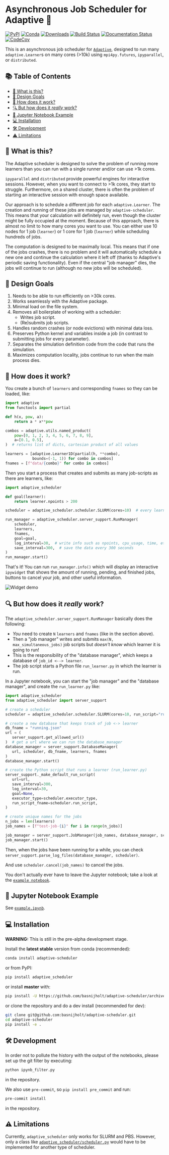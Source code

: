 # Asynchronous Job Scheduler for Adaptive :rocket:

[![PyPI](https://img.shields.io/pypi/v/adaptive-scheduler.svg)](https://pypi.python.org/pypi/adaptive-scheduler)
[![Conda](https://img.shields.io/conda/v/conda-forge/adaptive-scheduler.svg?label=conda-forge)](https://anaconda.org/conda-forge/adaptive-scheduler)
[![Downloads](https://anaconda.org/conda-forge/adaptive-scheduler/badges/downloads.svg)](https://anaconda.org/conda-forge/adaptive-scheduler)
[![Build Status](https://github.com/basnijholt/adaptive-scheduler/actions/workflows/pytest.yml/badge.svg)](https://github.com/basnijholt/adaptive-scheduler/actions/workflows/pytest.yml)
[![Documentation Status](https://readthedocs.org/projects/adaptive-scheduler/badge/?version=latest)](https://adaptive-scheduler.readthedocs.io/en/latest/?badge=latest)
[![CodeCov](https://codecov.io/gh/basnijholt/adaptive-scheduler/branch/main/graph/badge.svg)](https://codecov.io/gh/basnijholt/adaptive-scheduler)

This is an asynchronous job scheduler for [`Adaptive`](https://github.com/python-adaptive/adaptive/), designed to run many `adaptive.Learner`s on many cores (>10k) using `mpi4py.futures`, `ipyparallel`, or `distributed`.

<!-- toc-start -->
## :books: Table of Contents
<!-- START doctoc generated TOC please keep comment here to allow auto update -->
<!-- DON'T EDIT THIS SECTION, INSTEAD RE-RUN doctoc TO UPDATE -->

- [:thinking: What is this?](#thinking-what-is-this)
- [:dart: Design Goals](#dart-design-goals)
- [:test_tube: How does it work?](#test_tube-how-does-it-work)
- [:mag: But how does it *really* work?](#mag-but-how-does-it-really-work)
- [:notebook: Jupyter Notebook Example](#notebook-jupyter-notebook-example)
- [:computer: Installation](#computer-installation)
- [:hammer_and_wrench: Development](#hammer_and_wrench-development)
- [:warning: Limitations](#warning-limitations)

<!-- END doctoc generated TOC please keep comment here to allow auto update -->
<!-- toc-end -->

## :thinking: What is this?

The Adaptive scheduler is designed to solve the problem of running more learners than you can run with a single runner and/or can use >1k cores.

`ipyparallel` and `distributed` provide powerful engines for interactive sessions. However, when you want to connect to >1k cores, they start to struggle. Furthermore, on a shared cluster, there is often the problem of starting an interactive session with enough space available.

Our approach is to schedule a different job for each `adaptive.Learner`. The creation and running of these jobs are managed by `adaptive-scheduler`. This means that your calculation will definitely run, even though the cluster might be fully occupied at the moment. Because of this approach, there is almost no limit to how many cores you want to use. You can either use 10 nodes for 1 job (`learner`) or 1 core for 1 job (`learner`) while scheduling hundreds of jobs.

The computation is designed to be maximally local. This means that if one of the jobs crashes, there is no problem and it will automatically schedule a new one and continue the calculation where it left off (thanks to Adaptive's periodic saving functionality). Even if the central "job manager" dies, the jobs will continue to run (although no new jobs will be scheduled).

## :dart: Design Goals

1. Needs to be able to run efficiently on >30k cores.
2. Works seamlessly with the Adaptive package.
3. Minimal load on the file system.
4. Removes all boilerplate of working with a scheduler:
   - Writes job script.
   - (Re)submits job scripts.
5. Handles random crashes (or node evictions) with minimal data loss.
6. Preserves Python kernel and variables inside a job (in contrast to submitting jobs for every parameter).
7. Separates the simulation definition code from the code that runs the simulation.
8. Maximizes computation locality, jobs continue to run when the main process dies.

## :test_tube: How does it work?

You create a bunch of `learners` and corresponding `fnames` so they can be loaded, like:

```python
import adaptive
from functools import partial

def h(x, pow, a):
    return a * x**pow

combos = adaptive.utils.named_product(
    pow=[0, 1, 2, 3, 4, 5, 6, 7, 8, 9],
    a=[0.1, 0.5],
)  # returns list of dicts, cartesian product of all values

learners = [adaptive.Learner1D(partial(h, **combo),
            bounds=(-1, 1)) for combo in combos]
fnames = [f"data/{combo}" for combo in combos]
```

Then you start a process that creates and submits as many job-scripts as there are learners, like:

```python
import adaptive_scheduler

def goal(learner):
    return learner.npoints > 200

scheduler = adaptive_scheduler.scheduler.SLURM(cores=10)  # every learner gets this many cores

run_manager = adaptive_scheduler.server_support.RunManager(
    scheduler,
    learners,
    fnames,
    goal=goal,
    log_interval=30,  # write info such as npoints, cpu_usage, time, etc. to the job log file
    save_interval=300,  # save the data every 300 seconds
)
run_manager.start()
```

That's it! You can run `run_manager.info()` which will display an interactive `ipywidget` that shows the amount of running, pending, and finished jobs, buttons to cancel your job, and other useful information.

![Widget demo](http://files.nijho.lt/info.gif)

## :mag: But how does it *really* work?

The `adaptive_scheduler.server_support.RunManager` basically does the following:

- *You* need to create `N` `learners` and `fnames` (like in the section above).
- Then a "job manager" writes and submits `max(N, max_simultaneous_jobs)` job scripts but *doesn't know* which learner it is going to run!
- This is the responsibility of the "database manager", which keeps a database of `job_id <--> learner`.
- The job script starts a Python file `run_learner.py` in which the learner is run.

In a Jupyter notebook, you can start the "job manager" and the "database manager", and create the `run_learner.py` like:

```python
import adaptive_scheduler
from adaptive_scheduler import server_support

# create a scheduler
scheduler = adaptive_scheduler.scheduler.SLURM(cores=10, run_script="run_learner.py",)

# create a new database that keeps track of job <-> learner
db_fname = "running.json"
url = (
   server_support.get_allowed_url()
)  # get a url where we can run the database_manager
database_manager = server_support.DatabaseManager(
   url, scheduler, db_fname, learners, fnames
)
database_manager.start()

# create the Python script that runs a learner (run_learner.py)
server_support._make_default_run_script(
   url=url,
   save_interval=300,
   log_interval=30,
   goal=None,
   executor_type=scheduler.executor_type,
   run_script_fname=scheduler.run_script,
)

# create unique names for the jobs
n_jobs = len(learners)
job_names = [f"test-job-{i}" for i in range(n_jobs)]

job_manager = server_support.JobManager(job_names, database_manager, scheduler)
job_manager.start()
```

Then, when the jobs have been running for a while, you can check `server_support.parse_log_files(database_manager, scheduler)`.

And use `scheduler.cancel(job_names)` to cancel the jobs.

You don't actually ever have to leave the Jupyter notebook; take a look at the [`example notebook`](https://github.com/basnijholt/adaptive-scheduler/blob/master/example.ipynb).

## :notebook: Jupyter Notebook Example

See [`example.ipynb`](https://github.com/basnijholt/adaptive-scheduler/blob/master/example.ipynb).

## :computer: Installation

**WARNING:** This is still in the pre-alpha development stage.

Install the **latest stable** version from conda (recommended):

```bash
conda install adaptive-scheduler
```

or from PyPI:

```bash
pip install adaptive_scheduler
```

or install **master** with:

```bash
pip install -U https://github.com/basnijholt/adaptive-scheduler/archive/master.zip
```

or clone the repository and do a dev install (recommended for dev):

```bash
git clone git@github.com:basnijholt/adaptive-scheduler.git
cd adaptive-scheduler
pip install -e .
```

## :hammer_and_wrench: Development

In order not to pollute the history with the output of the notebooks, please set up the git filter by executing:

```bash
python ipynb_filter.py
```

in the repository.

We also use `pre-commit`, so `pip install pre_commit` and run:

```bash
pre-commit install
```

in the repository.

## :warning: Limitations

Currently, `adaptive_scheduler` only works for SLURM and PBS.
However, only a class like [`adaptive_scheduler/scheduler.py`](https://github.com/basnijholt/adaptive-scheduler/blob/master/adaptive_scheduler/scheduler.py#L471) would have to be implemented for another type of scheduler.
